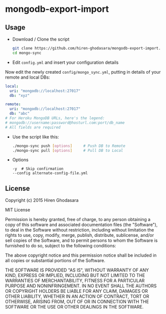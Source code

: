 # mongodb-export-import

## Usage
- Download / Clone the script

    ```bash
    git clone https://github.com/hiren-ghodasara/mongodb-export-import.git
    cd mongo-sync
    ```

- Edit `config.yml` and insert your configuration details

Now edit the newly created `config/mongo_sync.yml`, putting in details of your remote and local DBs:

```yaml
local:
  uri: "mongodb://localhost:27017"
  db: "xyz"

remote:
  uri: "mongodb://localhost:27017"
  db: "abc"
# For Heroku MongoDB URLs, here's the legend:
# mongodb://username:password@hosturl.com:port/db_name
# All fields are required
```

- Use the script like this:
	
	```bash
	./mongo-sync push [options]		# Push DB to Remote
	./mongo-sync pull [options]		# Pull DB to Local
	```
- Options

	```
	-y  # Skip confirmation
	--config alternate-config-file.yml
	```
## License

Copyright (c) 2015 Hiren Ghodasara

MIT License

Permission is hereby granted, free of charge, to any person obtaining
a copy of this software and associated documentation files (the
"Software"), to deal in the Software without restriction, including
without limitation the rights to use, copy, modify, merge, publish,
distribute, sublicense, and/or sell copies of the Software, and to
permit persons to whom the Software is furnished to do so, subject to
the following conditions:

The above copyright notice and this permission notice shall be
included in all copies or substantial portions of the Software.

THE SOFTWARE IS PROVIDED "AS IS", WITHOUT WARRANTY OF ANY KIND,
EXPRESS OR IMPLIED, INCLUDING BUT NOT LIMITED TO THE WARRANTIES OF
MERCHANTABILITY, FITNESS FOR A PARTICULAR PURPOSE AND
NONINFRINGEMENT. IN NO EVENT SHALL THE AUTHORS OR COPYRIGHT HOLDERS BE
LIABLE FOR ANY CLAIM, DAMAGES OR OTHER LIABILITY, WHETHER IN AN ACTION
OF CONTRACT, TORT OR OTHERWISE, ARISING FROM, OUT OF OR IN CONNECTION
WITH THE SOFTWARE OR THE USE OR OTHER DEALINGS IN THE SOFTWARE.

